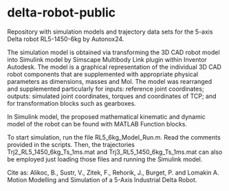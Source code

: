 # delta-robot-public
Repository with simulation models and trajectory data sets for the 5-axis Delta robot RL5-1450-6kg by Autonox24.

The simulation model is obtained via transforming the 3D CAD robot model into Simulink model by Simscape Multibody Link plugin within Inventor Autodesk. 
The model is a graphical representation of the individual 3D CAD robot components that are supplemented with appropriate physical parameters as dimensions, masses and MoI. 
The model was rearranged and supplemented particularly for inputs: reference joint coordinates; outputs: simulated joint coordinates, torques and coordinates of TCP; and for transformation blocks such as gearboxes.

In Simulink model, the proposed mathematical kinematic and dynamic model of the robot can be found with MATLAB Function blocks. 

To start simulation, run the file RL5_6kg_Model_Run.m. Read the comments provided in the scripts. 
Then, the trajectories Trj2_RL5_1450_6kg_Ts_1ms.mat and Trj3_RL5_1450_6kg_Ts_1ms.mat can also be employed just loading those files and running the Simulink model.

Cite as: 
Alikoc, B., Sustr, V., Zitek, F., Rehorik, J., Burget, P. and Lomakin A. Motion Modelling and Simulation of a 5-Axis Industrial Delta Robot. 
